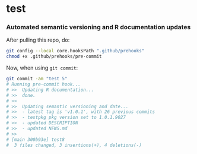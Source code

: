 # test

### Automated semantic versioning and R documentation updates

After pulling this repo, do:

```bash
git config --local core.hooksPath ".github/prehooks"
chmod +x .github/prehooks/pre-commit 
```

Now, when using `git commit`:

```bash
git commit -am "test 5"
# Running pre-commit hook...
# >>  Updating R documentation...
# >>  done.
# >>  
# >>  Updating semantic versioning and date...
# >>  - latest tag is 'v1.0.1', with 26 previous commits
# >>  - testpkg pkg version set to 1.0.1.9027
# >>  - updated DESCRIPTION
# >>  - updated NEWS.md
# >>  
# [main 300b93e] test8
#  3 files changed, 3 insertions(+), 4 deletions(-)
```
